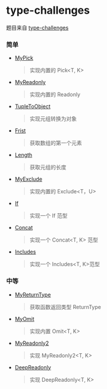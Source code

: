 # type-challenges

题目来自
[type-challenges](https://github.com/type-challenges/type-challenges/blob/master/README.zh-CN.md)

### 简单

- [MyPick](https://github.com/zhousibao/typeScript/blob/master/type-challenges/MyPick.ts)

  > 实现内置的 Pick<T, K>

- [MyReadonly](https://github.com/zhousibao/typeScript/blob/master/type-challenges/MyReadonly.ts)

  > 实现内置的 Readonly<T>

- [TupleToObject](https://github.com/zhousibao/typeScript/blob/master/type-challenges/TupleToObject.ts)

  > 实现元组转换为对象

- [Frist](https://github.com/zhousibao/typeScript/blob/master/type-challenges/First.ts)

  > 获取数组的第一个元素

- [Length](https://github.com/zhousibao/typeScript/blob/master/type-challenges/Length.ts)

  > 获取元组的长度

- [MyExclude](https://github.com/zhousibao/typeScript/blob/master/type-challenges/MyExclude.ts)

  > 实现内置的 Exclude<T，U>

- [If](https://github.com/zhousibao/typeScript/blob/master/type-challenges/If.ts)

  > 实现一个 If 范型

- [Concat](https://github.com/zhousibao/typeScript/blob/master/type-challenges/Concat.ts)

  > 实现一个 Concat<T, K> 范型

- [Includes](https://github.com/zhousibao/typeScript/blob/master/type-challenges/Includes.ts)

  > 实现一个 Includes<T, K>范型

### 中等

- [MyReturnType](https://github.com/zhousibao/typeScript/blob/master/type-challenges/MyReturnType.ts)

  > 获取函数返回类型 ReturnType<T>

- [MyOmit](https://github.com/zhousibao/typeScript/blob/master/type-challenges/MyOmit.ts)

  > 实现内置 Omit<T, K>

- [MyReadonly2](https://github.com/zhousibao/typeScript/blob/master/type-challenges/MyReadonly2.ts)

  > 实现 MyReadonly2<T, K>

- [DeepReadonly](https://github.com/zhousibao/typeScript/blob/master/type-challenges/DeepReadonly.ts)

  > 实现 DeepReadonly<T, K>
